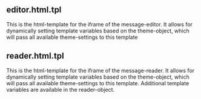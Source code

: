 ## editor.html.tpl
This is the html-template for the iframe of the message-editor.
It allows for dynamically setting template variables based
on the theme-object, which will pass all available theme-settings
to this template

## reader.html.tpl
This is the html-template for the iframe of the message-reader.
It allows for dynamically setting template variables based
on the theme-object, which will pass all available theme-settings
to this template.
Additional template variables are available in the reader-object.
